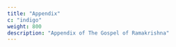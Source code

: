 ```yaml
---
title: "Appendix"
c: "indigo"
weight: 800
description: "Appendix of The Gospel of Ramakrishna"
---
```



